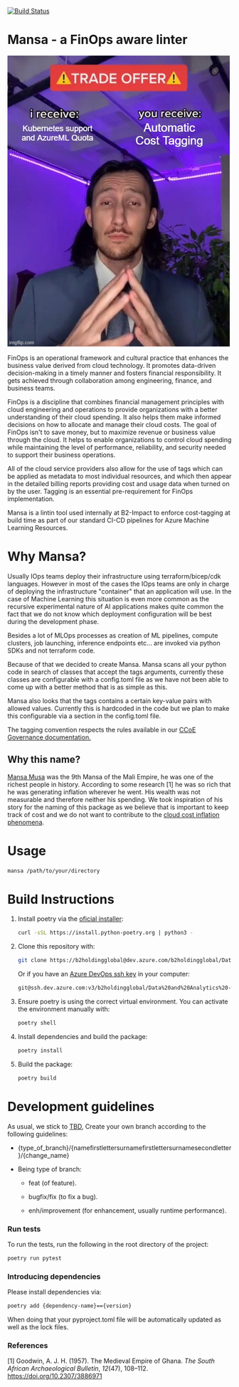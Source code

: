 [![Build Status](https://dev.azure.com/b2holdingglobal/Data%20and%20Analytics%20-%20Internal/_apis/build/status%2Fdna-mansa?branchName=main)](https://dev.azure.com/b2holdingglobal/Data%20and%20Analytics%20-%20Internal/_build/latest?definitionId=320&branchName=main)

# Mansa - a FinOps aware linter

![image.jpg](./docs/images/meme.jpg)

FinOps is an operational framework and cultural practice that enhances the business value derived from cloud technology. It promotes data-driven decision-making in a timely manner and fosters financial responsibility. It gets achieved through collaboration among engineering, finance, and business teams.

FinOps is a discipline that combines financial management principles with cloud engineering and operations to provide organizations with a better understanding of their cloud spending. It also helps them make informed decisions on how to allocate and manage their cloud costs. The goal of FinOps isn't to save money, but to maximize revenue or business value through the cloud. It helps to enable organizations to control cloud spending while maintaining the level of performance, reliability, and security needed to support their business operations.

All of the cloud service providers also allow for the use of tags which can be applied as metadata to most individual resources, and which then appear in the detailed billing reports providing cost and usage data when turned on by the user. Tagging is an essential pre-requirement for FinOps implementation.

Mansa is a lintin tool used internally at B2-Impact to enforce cost-tagging at build time as part of our standard CI-CD pipelines for Azure Machine Learning Resources.

# Why Mansa?

Usually IOps teams deploy their infrastructure using terraform/bicep/cdk languages. However in most of the cases the IOps teams are only in charge of deploying the infrastructure "container" that an application will use. In the case of Machine Learning this situation is even more common as the recursive experimental nature of AI applications makes quite common the fact that we do not know which deployment configuration will be best during the development phase.

Besides a lot of MLOps processes as creation of ML pipelines, compute clusters, job launching, inference endpoints etc... are invoked via python SDKs and not terraform code.

Because of that we decided to create Mansa. Mansa scans all your python code in search of classes that accept the tags arguments, currently these classes are configurable with a config.toml file as we have not been able to come up with a better method that is as simple as this.

Mansa also looks that the tags contains a certain key-value pairs with allowed values. Currently this is hardcoded in the code but we plan to make this configurable via a section in the config.toml file.

The tagging convention respects the rules available in our [CCoE Governance documentation.](https://dev.azure.com/b2holdingglobal/_git/CCoE%20-%20Internal?path=/Governance/TaggingPolicy.md&_a=preview)

## Why this name?

[Mansa Musa](https://en.wikipedia.org/wiki/Mansa_Musa) was the 9th Mansa of the Mali Empire, he was one of the richest people in history. According to some research \[1\] he was so rich that he was generating inflation wherever he went. His wealth was not measurable and therefore neither his spending. We took inspiration of his story for the naming of this package as we believe that is important to keep track of cost and we do not want to contribute to the [cloud cost inflation phenomena](https://www.techtarget.com/searchcio/news/366570542/Cloud-costs-continue-to-rise-in-2024#:~:text=The%20cloud%20inflation%20trend%20looks,pattern%20of%20rising%20cloud%20costs.).

# Usage

``` bash
mansa /path/to/your/directory
```

# Build Instructions

1.  Install poetry via the [oficial installer](https://python-poetry.org/docs/#installing-with-the-official-installer):

    ``` bash
    curl -sSL https://install.python-poetry.org | python3 -
    ```

2.  Clone this repository with:

    ``` bash
    git clone https://b2holdingglobal@dev.azure.com/b2holdingglobal/Data%20and%20Analytics%20-%20Internal/_git/dna-mansa
    ```

    Or if you have an [Azure DevOps ssh key](https://learn.microsoft.com/en-us/azure/devops/repos/git/use-ssh-keys-to-authenticate?view=azure-devops) in your computer:

    ``` bash
    git@ssh.dev.azure.com:v3/b2holdingglobal/Data%20and%20Analytics%20-%20Internal/dna-mansa
    ```

3.  Ensure poetry is using the correct virtual environment. You can activate the environment manually with:

    ``` bash
    poetry shell
    ```

4.  Install dependencies and build the package:

    ``` bash
    poetry install
    ```

5.  Build the package:

    ``` bash
    poetry build
    ```

# Development guidelines

As usual, we stick to [TBD](https://trunkbaseddevelopment.com/), Create your own branch according to the following guidelines:

-   {type_of_branch}/{namefirstlettersurnamefirstlettersurnamesecondletter}/{change_name}

-   Being type of branch:

    -   feat (of feature).

    -   bugfix/fix (to fix a bug).

    -   enh/improvement (for enhancement, usually runtime performance).

### Run tests

To run the tests, run the following in the root directory of the project:

``` bash
poetry run pytest
```

### Introducing dependencies

Please install dependencies via:

``` bash
poetry add {dependency-name}=={version}
```

When doing that your pyproject.toml file will be automatically updated as well as the lock files.

### References

\[1\] Goodwin, A. J. H. (1957). The Medieval Empire of Ghana. *The South African Archaeological Bulletin*, *12*(47), 108–112. https://doi.org/10.2307/3886971